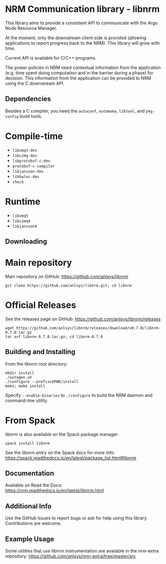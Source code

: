 # NRM Communication library - libnrm

This library aims to provide a consistent API to communicate with the Argo Node
Resource Manager.

At the moment, only the downstream client side is provided (allowing
applications to report progress back to the NRM). This library will grow with
time.

Current API is available for C/C++ programs.

The power policies in NRM need contextual information from the application
(e.g. time spent doing computation and in the barrier during a phase) for
decision. This information from the application can be provided to NRM using
the C downstream API.

## Dependencies

Besides a C compiler, you need the `autoconf`, `automake`, `libtool`, and `pkg-config` build tools.

# Compile-time

* `libzmq3-dev`
* `libczmq-dev`
* `libprotobuf-c-dev`
* `protobuf-c-compiler`
* `libjansson-dev`
* `libhwloc-dev`
* `check`

# Runtime

* `libzmq5`
* `libczmq4`
* `libjansson4`


## Downloading

# Main repository

Main repository on GitHub: https://github.com/anlsys/libnrm

```
git clone https://github.com/anlsys/libnrm.git; cd libnrm
```

# Official Releases

See the releases page on GitHub: https://github.com/anlsys/libnrm/releases

```
wget https://github.com/anlsys/libnrm/releases/download/v0.7.0/libnrm-0.7.0.tar.gz
tar xvf libnrm-0.7.0.tar.gz; cd libnrm-0.7.0
```

## Building and Installing

From the libnrm root directory:

```
mkdir install
./autogen.sh
./configure --prefix=$PWD/install
make; make install
```

Specify `--enable-binaries` to `./configure` to build the NRM daemon and command-line utility.

# From Spack

libnrm is also available on the Spack package manager:

```
spack install libnrm
```

See the libnrm entry on the Spack docs for more info: https://spack.readthedocs.io/en/latest/package_list.html#libnrm

## Documentation

Available on Read the Docs: https://nrm.readthedocs.io/en/latest/libnrm.html

## Additional Info

Use the GitHub issues to report bugs or ask for help using this library. Contributions are welcome.

## Example Usage

Some utilities that use libnrm instrumentation are available in the nrm-extra repository:
https://github.com/anlsys/nrm-extra/tree/master/src
